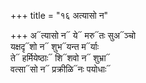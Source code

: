 +++
title = "१६ अत्यासो न"

+++
अ᳓त्यासो न᳓ ये᳓ मरु᳓तः सुअ᳓ञ्चो  
यक्षदृ᳓शो न᳓ शुभ᳓यन्त म᳓र्याः  
ते᳓ हर्मियेष्ठाः᳓ शि᳓शवो न᳓ शुभ्रा᳓  
वत्सा᳓सो न᳓ प्रक्रीळि᳓नः पयोधाः᳓
